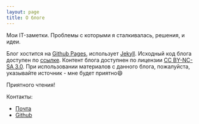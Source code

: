 ```yaml
---
layout: page
title: О блоге
---
```


Мои IT-заметки. Проблемы с которыми я сталкивалась, решения, и идеи.

Блог хостится на [Github Pages](https://pages.github.com/), использует [Jekyll](http://jekyllrb.com/). Исходный код блога доступен по [ссылке](https://github.com/OlgaFedorova/olgafedorova.github.io). Контент блога доступнен по лицензии [CC BY-NC-SA 3.0](https://creativecommons.org/licenses/by-nc-sa/3.0/). При использовании материалов с данного блога, пожалуйста, указывайте источник - мне будет приятно:smile:

Приятного чтения!

Контакты:

* [Почта](mailto:msg2olga@gmail.com)
* [Github](https://github.com/OlgaFedorova)